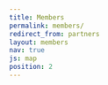 ```yaml
---
title: Members
permalink: members/
redirect_from: partners
layout: members
nav: true
js: map
position: 2
---
```

